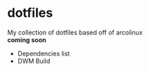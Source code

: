 # dotfiles
My collection of dotfiles based off of arcolinux  
**coming soon**  
- Dependencies list  
- DWM Build
